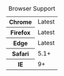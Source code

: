 <table class="table--code">
	<caption>Browser Support</caption>
	<tr>
		<th>Chrome</th>
		<td>Latest</td>
	</tr>
	<tr>
		<th>Firefox</th>
		<td>Latest</td>
	</tr>
	<tr>
		<th>Edge</th>
		<td>Latest</td>
	</tr>
	<tr>
		<th>Safari</th>
		<td>5.1+</td>
	</tr>
	<tr>
		<th>IE</th>
		<td>9+</td>
	</tr>
</table>
